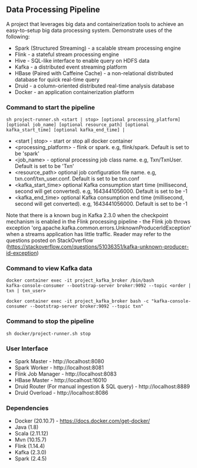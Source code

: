## Data Processing Pipeline 

A project that leverages big data and containerization tools to achieve an easy-to-setup big data processing system. Demonstrate uses of the following:
* Spark (Structured Streaming) - a scalable stream processing engine
* Flink - a stateful stream processing engine
* Hive - SQL-like interface to enable query on HDFS data
* Kafka - a distributed event streaming platform
* HBase (Paired with Caffeine Cache) - a non-relational distributed database for quick real-time query
* Druid - a column-oriented distributed real-time analysis database
* Docker - an application containerization platform

### Command to start the pipeline
```
sh project-runner.sh <start | stop> [optional processing_platform] [optional job_name] [optional resource_path] [optional kafka_start_time] [optional kafka_end_time] |
```
* <start | stop> - start or stop all docker container
* <processing_platform> - flink or spark. e.g, flink/spark. Default is set to be 'spark'
* <job_name> - optional processing job class name. e.g, Txn/TxnUser. Default is set to be 'Txn'
* <resource_path> optional job configuration file name. e.g, txn.conf/txn_user.conf. Default is set to be txn.conf
* <kafka_start_time> optional Kafka consumption start time (millisecond, second will get converted). e.g, 1643441056000. Default is set to be -1
* <kafka_end_time> optional Kafka consumption end time (millisecond, second will get converted). e.g, 1643441056000. Default is set to be -1

Note that there is a known bug in Kafka 2.3.0 when the checkpoint mechanism is enabled in the Flink processing pipeline - 
the Flink job throws exception 'org.apache.kafka.common.errors.UnknownProducerIdException' when a streams application has
little traffic. Reader may refer to the questions posted on StackOverflow (https://stackoverflow.com/questions/51036351/kafka-unknown-producer-id-exception)

### Command to view Kafka data
```
docker container exec -it project_kafka_broker /bin/bash
kafka-console-consumer --bootstrap-server broker:9092 --topic <order | txn | txn_user>

docker container exec -it project_kafka_broker bash -c "kafka-console-consumer --bootstrap-server broker:9092 --topic txn"
```

### Command to stop the pipeline
```
sh docker/project-runner.sh stop
```

### User Interface
* Spark Master - http://localhost:8080
* Spark Worker - http://localhost:8081
* Flink Job Manager - http://localhost:8083
* HBase Master - http://localhost:16010
* Druid Router (For manual ingestion & SQL query) - http://localhost:8889
* Druid Overload - http://localhost:8086

### Dependencies
* Docker (20.10.7) - https://docs.docker.com/get-docker/
* Java (1.8)
* Scala (2.11.12)
* Mvn (10.15.7)
* Flink (1.14.4)
* Kafka (2.3.0)
* Spark (2.4.5)